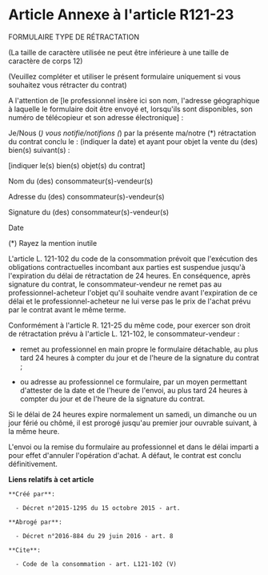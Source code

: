 # Article Annexe à l'article R121-23

FORMULAIRE TYPE DE RÉTRACTATION

(La taille de caractère utilisée ne peut être inférieure à une taille de caractère de corps 12)

(Veuillez compléter et utiliser le présent formulaire uniquement si vous souhaitez vous rétracter du contrat)

A l'attention de [le professionnel insère ici son nom, l'adresse géographique à laquelle le formulaire doit être envoyé et,
lorsqu'ils sont disponibles, son numéro de télécopieur et son adresse électronique] :

Je/Nous (*) vous notifie/notifions (*) par la présente ma/notre (*) rétractation du contrat conclu le : (indiquer la date) et
ayant pour objet la vente du (des) bien(s) suivant(s) :

[indiquer le(s) bien(s) objet(s) du contrat]

Nom du (des) consommateur(s)-vendeur(s)

Adresse du (des) consommateur(s)-vendeur(s)

Signature du (des) consommateur(s)-vendeur(s)

Date

(*) Rayez la mention inutile 

L'article L. 121-102 du code de la consommation prévoit que l'exécution des obligations contractuelles incombant aux parties
est suspendue jusqu'à l'expiration du délai de rétractation de 24 heures. En conséquence, après signature du contrat, le
consommateur-vendeur ne remet pas au professionnel-acheteur l'objet qu'il souhaite vendre avant l'expiration de ce délai et
le professionnel-acheteur ne lui verse pas le prix de l'achat prévu par le contrat avant le même terme.

Conformément à l'article R. 121-25 du même code, pour exercer son droit de rétractation prévu à l'article L. 121-102, le
consommateur-vendeur :

- remet au professionnel en main propre le formulaire détachable, au plus tard 24 heures à compter du jour et de l'heure de
la signature du contrat ;

- ou adresse au professionnel ce formulaire, par un moyen permettant d'attester de la date et de l'heure de l'envoi, au plus
tard 24 heures à compter du jour et de l'heure de la signature du contrat.

Si le délai de 24 heures expire normalement un samedi, un dimanche ou un jour férié ou chômé, il est prorogé jusqu'au premier
jour ouvrable suivant, à la même heure.

L'envoi ou la remise du formulaire au professionnel et dans le délai imparti a pour effet d'annuler l'opération d'achat. A
défaut, le contrat est conclu définitivement.

**Liens relatifs à cet article**

	**Créé par**:

	  - Décret n°2015-1295 du 15 octobre 2015 - art.

	**Abrogé par**:

	  - Décret n°2016-884 du 29 juin 2016 - art. 8

	**Cite**:

	  - Code de la consommation - art. L121-102 (V)
